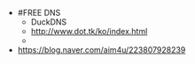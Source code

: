 - #FREE DNS
	- DuckDNS
	- http://www.dot.tk/ko/index.html
	-
- https://blog.naver.com/aim4u/223807928239